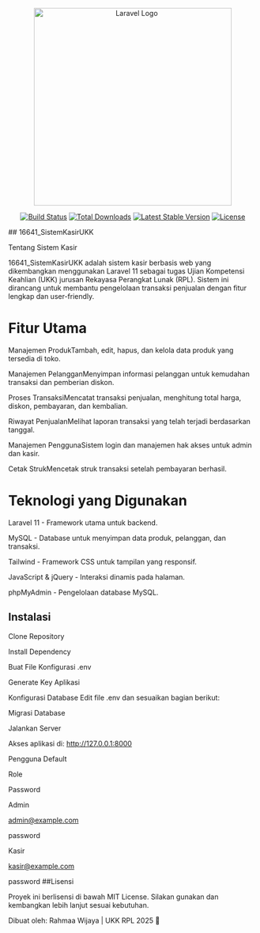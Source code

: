 <p align="center"><a href="https://laravel.com" target="_blank"><img src="https://raw.githubusercontent.com/laravel/art/master/logo-lockup/5%20SVG/2%20CMYK/1%20Full%20Color/laravel-logolockup-cmyk-red.svg" width="400" alt="Laravel Logo"></a></p>

<p align="center">
<a href="https://github.com/laravel/framework/actions"><img src="https://github.com/laravel/framework/workflows/tests/badge.svg" alt="Build Status"></a>
<a href="https://packagist.org/packages/laravel/framework"><img src="https://img.shields.io/packagist/dt/laravel/framework" alt="Total Downloads"></a>
<a href="https://packagist.org/packages/laravel/framework"><img src="https://img.shields.io/packagist/v/laravel/framework" alt="Latest Stable Version"></a>
<a href="https://packagist.org/packages/laravel/framework"><img src="https://img.shields.io/packagist/l/laravel/framework" alt="License"></a>
</p>
## 16641_SistemKasirUKK

Tentang Sistem Kasir

16641_SistemKasirUKK adalah sistem kasir berbasis web yang dikembangkan menggunakan Laravel 11 sebagai tugas Ujian Kompetensi Keahlian (UKK) jurusan Rekayasa Perangkat Lunak (RPL). Sistem ini dirancang untuk membantu pengelolaan transaksi penjualan dengan fitur lengkap dan user-friendly.

# Fitur Utama

Manajemen ProdukTambah, edit, hapus, dan kelola data produk yang tersedia di toko.

Manajemen PelangganMenyimpan informasi pelanggan untuk kemudahan transaksi dan pemberian diskon.

Proses TransaksiMencatat transaksi penjualan, menghitung total harga, diskon, pembayaran, dan kembalian.

Riwayat PenjualanMelihat laporan transaksi yang telah terjadi berdasarkan tanggal.

Manajemen PenggunaSistem login dan manajemen hak akses untuk admin dan kasir.

Cetak StrukMencetak struk transaksi setelah pembayaran berhasil.

# Teknologi yang Digunakan

Laravel 11 - Framework utama untuk backend.

MySQL - Database untuk menyimpan data produk, pelanggan, dan transaksi.

Tailwind - Framework CSS untuk tampilan yang responsif.

JavaScript & jQuery - Interaksi dinamis pada halaman.

phpMyAdmin - Pengelolaan database MySQL.

## Instalasi

Clone Repository

Install Dependency

Buat File Konfigurasi .env

Generate Key Aplikasi

Konfigurasi Database
Edit file .env dan sesuaikan bagian berikut:

Migrasi Database

Jalankan Server

Akses aplikasi di: http://127.0.0.1:8000

Pengguna Default

Role

Password

Admin

admin@example.com

password

Kasir

kasir@example.com

password
##Lisensi

Proyek ini berlisensi di bawah MIT License. Silakan gunakan dan kembangkan lebih lanjut sesuai kebutuhan.

Dibuat oleh: Rahmaa Wijaya | UKK RPL 2025 🚀
